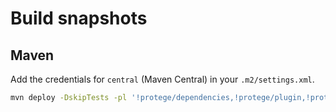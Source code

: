 # Build snapshots

## Maven

Add the credentials for `central` (Maven Central) in your `.m2/settings.xml`.


```bash
mvn deploy -DskipTests -pl '!protege/dependencies,!protege/plugin,!protege/distribution'
```
